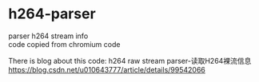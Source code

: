 # h264-parser
parser h264 stream info  
code copied from chromium code  

There is blog about this code: h264 raw stream parser-读取H264裸流信息  
https://blog.csdn.net/u010643777/article/details/99542066  


